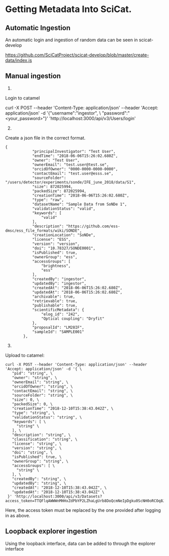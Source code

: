 
# Getting Metadata Into SciCat.


## Automatic Ingestion

An automatic login and ingestion of random data can be seen in scicat-develop


https://github.com/SciCatProject/scicat-develop/blob/master/create-data/index.js



## Manual ingestion

1.
Login to catamel

 curl -X POST --header 'Content-Type: application/json' --header 'Accept: application/json' -d '{"username":"ingestor", \ 
 "password":"<your_password>"}' 'http://localhost:3000/api/v3/Users/login'

2. 
Create a json file in the correct format.

```
{
            "principalInvestigator": "Test User",
            "endTime": "2018-06-06T15:26:02.680Z",
            "owner": "Test User",
            "ownerEmail": "test.user@test.se",
            "orcidOfOwner": "0000-0000-0000-0000",
            "contactEmail": "test.user@esss.se",
            "sourceFolder": "/users/detector/experiments/sonde/IFE_june_2018/data/S1",
            "size": 872025994,
            "packedSize": 872025994,
            "creationTime": "2018-06-06T15:26:02.680Z",
            "type": "raw",
            "datasetName": "Sample Data from SoNDe 1",
            "validationStatus": "valid",
            "keywords": [
                "valid"
            ],
            "description": "https://github.com/ess-dmsc/ess_file_formats/wiki/SONDE",
            "creationLocation": "SoNDe",
            "license": "ESS",
            "version": "version",
            "doi": "10.78327/SONDE0001",
            "isPublished": true,
            "ownerGroup": "ess",
            "accessGroups": [
                "brightness",
                "ess"
            ],
            "createdBy": "ingestor",
            "updatedBy": "ingestor",
            "createdAt": "2018-06-06T15:26:02.680Z",
            "updatedAt": "2018-06-06T15:26:02.680Z",
            "archivable": true,
            "retrievable": true,
            "publishable": true,
            "scientificMetadata": {
                "elog_id": "242",
                "Optical coupling": "Dryfit"
            },
            "proposalId": "LM28IF",
            "sampleId": "SAMPLE001"
        },
```

3. 
Upload to catamel:



```
curl -X POST --header 'Content-Type: application/json' --header 'Accept: application/json' -d '{ \ 
   "pid": "string", \ 
   "owner": "string", \ 
   "ownerEmail": "string", \ 
   "orcidOfOwner": "string", \ 
   "contactEmail": "string", \ 
   "sourceFolder": "string", \ 
   "size": 0, \ 
   "packedSize": 0, \ 
   "creationTime": "2018-12-10T15:38:43.042Z", \ 
   "type": "string", \ 
   "validationStatus": "string", \ 
   "keywords": [ \ 
     "string" \ 
   ], \ 
   "description": "string", \ 
   "classification": "string", \ 
   "license": "string", \ 
   "version": "string", \ 
   "doi": "string", \ 
   "isPublished": true, \ 
   "ownerGroup": "string", \ 
   "accessGroups": [ \ 
     "string" \ 
   ], \ 
   "createdBy": "string", \ 
   "updatedBy": "string", \ 
   "createdAt": "2018-12-10T15:38:43.042Z", \ 
   "updatedAt": "2018-12-10T15:38:43.042Z" \ 
 }' 'http://localhost:3000/api/v3/Datasets?access_token=TTQFlqAWWWnMHHxZdPbYP2LZhaLgUrb8DoQcmNeIpDgku0ScNH0oRCOq8JODcF70'
```
Here, the access token  must be replaced by the one provided after logging in as above.


## Loopback explorer ingestion

Using the loopback interface, data can be added to through the explorer interface
